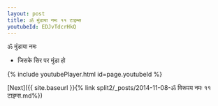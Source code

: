 ```yaml
---
layout: post
title: ॐ मुंडाया नमः ११ टाइम्स
youtubeId: EDJvTdcrHkQ
---
```

 
 
 ॐ मुंडाया नमः  
 
 -  जिसके सिर पर मुंडा हो 
 
  
 
  
 
 
 
 
 
 


{% include youtubePlayer.html id=page.youtubeId %}
 
[Next]({{ site.baseurl }}{% link  split2/_posts/2014-11-08-ॐ विरूपय नमः ११ टाइम्स.md%})
 
